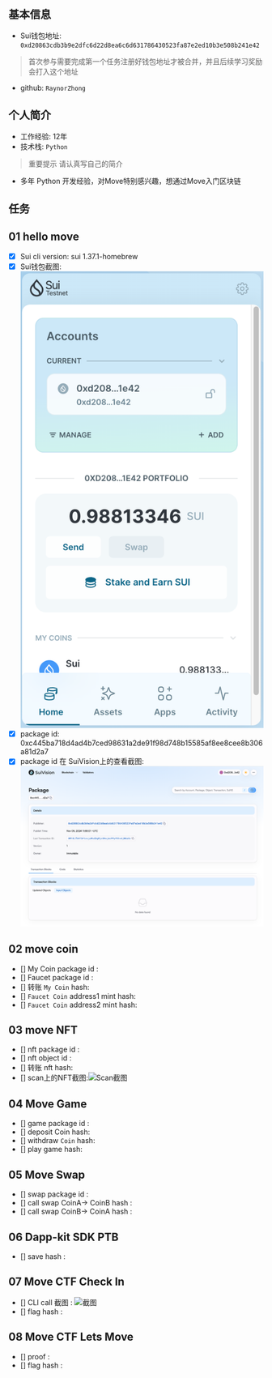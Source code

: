 ## 基本信息
- Sui钱包地址: `0xd20863cdb3b9e2dfc6d22d8ea6c6d631786430523fa87e2ed10b3e508b241e42`
> 首次参与需要完成第一个任务注册好钱包地址才被合并，并且后续学习奖励会打入这个地址
- github: `RaynorZhong`

## 个人简介
- 工作经验: 12年
- 技术栈: `Python`
> 重要提示 请认真写自己的简介
- 多年 Python 开发经验，对Move特别感兴趣，想通过Move入门区块链


## 任务

##   01 hello move  
- [x] Sui cli version: sui 1.37.1-homebrew
- [x] Sui钱包截图: ![Sui钱包截图](./images/wallet.png)
- [x] package id: 0xc445ba718d4ad4b7ced98631a2de91f98d748b15585af8ee8cee8b306a81d2a7
- [x] package id 在 SuiVision上的查看截图:![Scan截图](./images/packageid.png)

##   02 move coin
- [] My Coin package id : 
- [] Faucet package id : 
- [] 转账 `My Coin` hash:
- [] `Faucet Coin` address1 mint hash:
- [] `Faucet Coin` address2 mint hash:

##   03 move NFT
- [] nft package id :
- [] nft object id : 
- [] 转账 nft  hash:
- [] scan上的NFT截图:![Scan截图](./images/你的图片地址)

##   04 Move Game
- [] game package id :
- [] deposit Coin hash:
- [] withdraw `Coin` hash:
- [] play game hash:

##   05 Move Swap
- [] swap package id :
- [] call swap CoinA-> CoinB  hash :
- [] call swap CoinB-> CoinA  hash :

##   06 Dapp-kit SDK PTB
- [] save hash :

##   07 Move CTF Check In
- [] CLI call 截图 : ![截图](./images/你的图片地址)
- [] flag hash :

##   08 Move CTF Lets Move
- [] proof : 
- [] flag hash :
